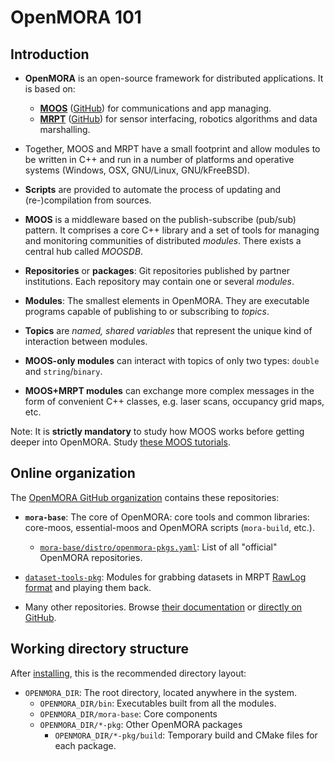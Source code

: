 OpenMORA 101
=============

Introduction
--------------

* **OpenMORA** is an open-source framework for distributed applications. It is based on:
  * **[MOOS](https://sites.google.com/site/moossoftware/)** ([GitHub](https://github.com/themoos)) for communications and app managing.
  * **[MRPT](http://www.mrpt.org)** ([GitHub](https://github.com/jlblancoc/mrpt)) for sensor interfacing, robotics algorithms and data marshalling.

* Together, MOOS and MRPT have a small footprint and allow modules to be written in C++ and run in a number of platforms and operative systems (Windows, OSX, GNU/Linux, GNU/kFreeBSD). 

* **Scripts** are provided to automate the process of updating and (re-)compilation from sources.

* **MOOS** is a middleware based on the publish-subscribe (pub/sub) pattern. It comprises a core C++ library and a set of tools for managing and monitoring communities of distributed *modules*. There exists a central hub called *MOOSDB*.

* **Repositories** or **packages**: Git repositories published by partner institutions. Each repository may contain one or several *modules*.

* **Modules**: The smallest elements in OpenMORA. They are executable programs capable of publishing to or subscribing to *topics*. 

* **Topics** are *named, shared variables* that represent the unique kind of interaction between modules. 

* **MOOS-only modules** can interact with topics of only two types: `double` and `string`/`binary`. 

* **MOOS+MRPT modules** can exchange more complex messages in the form of convenient C++ classes, e.g. laser scans, occupancy grid maps, etc.

Note: It is **strictly mandatory** to study how MOOS works before getting deeper into OpenMORA. Study [these MOOS tutorials](https://sites.google.com/site/moossoftware/home/documentation/documentation).


Online organization
--------------------

The [OpenMORA GitHub organization](https://github.com/OpenMORA) contains these repositories:

* **`mora-base`**: The core of OpenMORA: core tools and common libraries: core-moos, essential-moos and OpenMORA scripts (`mora-build`, etc.).
  * [`mora-base/distro/openmora-pkgs.yaml`](https://github.com/OpenMORA/mora-base/blob/master/distro/openmora-pkgs.yaml): List of all "official" OpenMORA repositories. 

* [`dataset-tools-pkg`](https://github.com/OpenMORA/dataset-tools-pkg): Modules for grabbing datasets in MRPT [RawLog format](http://www.mrpt.org/Rawlog_Format) and playing them back.

* Many other repositories. Browse [their documentation](mooxygen.md) or [directly on GitHub](https://github.com/OpenMORA).



Working directory structure
-----------------------------

After [installing](tutorial-install.md), this is the recommended directory layout: 

* `OPENMORA_DIR`: The root directory, located anywhere in the system.
  * `OPENMORA_DIR/bin`: Executables built from all the modules.
  * `OPENMORA_DIR/mora-base`: Core components
  * `OPENMORA_DIR/*-pkg`: Other OpenMORA packages
    * `OPENMORA_DIR/*-pkg/build`: Temporary build and CMake files for each package.


